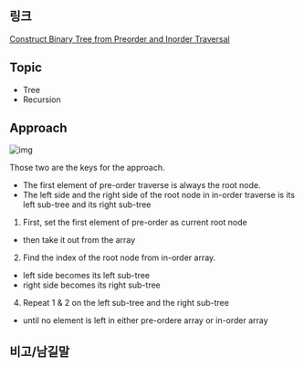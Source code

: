 ## 링크
[Construct Binary Tree from Preorder and Inorder Traversal](https://leetcode.com/problems/construct-binary-tree-from-preorder-and-inorder-traversal/description/)

## Topic
- Tree
- Recursion

## Approach
![img](https://i.imgur.com/Qtgiiar.png)

Those two are the keys for the approach.
- The first element of pre-order traverse is always the root node.
- The left side and the right side of the root node in in-order traverse is its left sub-tree and its right sub-tree

1. First, set the first element of pre-order as current root node
 - then take it out from the array
2. Find the index of the root node from in-order array. 
 - left side becomes its left sub-tree
 - right side becomes its right sub-tree
4. Repeat 1 & 2 on the left sub-tree and the right sub-tree
 - until no element is left in either pre-ordere array or in-order array

## 비고/남길말
